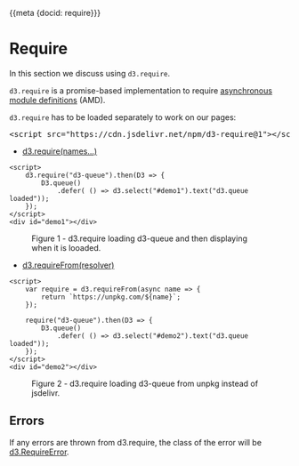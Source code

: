 {{meta {docid: require}}}

<style>

</style>

<script src="https://d3js.org/d3.v5.min.js"></script>
<script src="https://cdn.jsdelivr.net/npm/d3-require@1"></script>

# Require
In this section we discuss using `d3.require`.

`d3.require` is a promise-based implementation to require [asynchronous module definitions](https://github.com/amdjs/amdjs-api/blob/master/AMD.md) (AMD). 

`d3.require` has to be loaded separately to work on our pages: 
<pre>
&lt;script src="https://cdn.jsdelivr.net/npm/d3-require@1">&lt;/script>
</pre>


+ [d3.require(names…)](https://github.com/d3/d3-require#require)

``` {cm: visible}
<script>
    d3.require("d3-queue").then(D3 => {
        D3.queue()
            .defer( () => d3.select("#demo1").text("d3.queue loaded"));
    });
</script>
<div id="demo1"></div>
```
<figure class="sandbox"><figcaption>Figure 1  - d3.require loading d3-queue and then displaying when it is looaded.  </figcaption></figure>

+ [d3.requireFrom(resolver)](https://github.com/d3/d3-require#requireFrom)

``` {cm: visible}
<script>
    var require = d3.requireFrom(async name => {
        return `https://unpkg.com/${name}`;
    });
    
    require("d3-queue").then(D3 => {
        D3.queue()
            .defer( () => d3.select("#demo2").text("d3.queue loaded"));
    });
</script>
<div id="demo2"></div>
```
<figure class="sandbox"><figcaption>Figure 2  - d3.require loading d3-queue from unpkg instead of jsdelivr.  </figcaption></figure>

## Errors

If any errors are thrown from d3.require, the class of the error will be [d3.RequireError](https://github.com/d3/d3-require#RequireError).